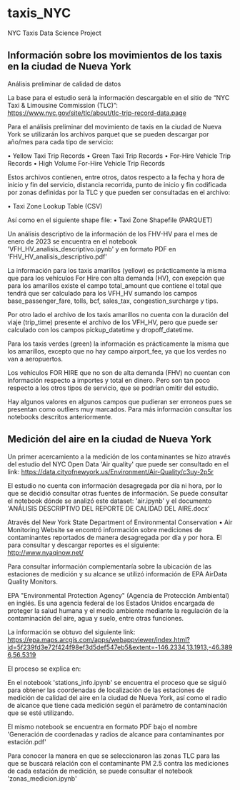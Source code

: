 # taxis_NYC
NYC Taxis Data Science Project 

## Información sobre los movimientos de los taxis en la ciudad de Nueva York

Análisis preliminar de calidad de datos

La base para el estudio será la información descargable en el sitio de “NYC Taxi & Limousine Commission (TLC)”: https://www.nyc.gov/site/tlc/about/tlc-trip-record-data.page

Para el análisis preliminar del movimiento de taxis en la ciudad de Nueva York se utilizarán los archivos parquet que se pueden descargar por año/mes para cada tipo de servicio: 

•	Yellow Taxi Trip Records 
•	Green Taxi Trip Records 
•	For-Hire Vehicle Trip Records 
•	High Volume For-Hire Vehicle Trip Records 

Estos archivos contienen, entre otros, datos respecto a la fecha y hora de inicio y fin del servicio, distancia recorrida, punto de inicio y fin codificada por zonas definidas por la TLC y que pueden ser consultadas en el archivo:

•	Taxi Zone Lookup Table (CSV)

Así como en el siguiente shape file:
•	Taxi Zone Shapefile (PARQUET)

Un análisis descriptivo de la información de los FHV-HV para el mes de enero de 2023 se encuentra en el notebook 'VFH_HV_analisis_descriptivo.ipynb' y en formato PDF en 'FHV_HV_analisis_descriptivo.pdf'

La información para los taxis amarillos (yellow) es prácticamente la misma que para los vehículos For Hire con alta demanda (HV), con exepción que para los amarillos existe el campo total_amount que contiene el total que tendrá que ser calculado para los VFH_HV sumando los campos base_passenger_fare, tolls, bcf, sales_tax, congestion_surcharge y tips. 

Por otro lado el archivo de los taxis amarillos no cuenta con la duración del viaje (trip_time) presente el archivo de los VFH_HV, pero que puede ser calculado con los campos pickup_datetime y dropoff_datetime. 

Para los taxis verdes (green) la información es prácticamente la misma que los amarillos, excepto que no hay campo airport_fee, ya que los verdes no van a aeropuertos. 

Los vehículos FOR HIRE que no son de alta demanda (FHV) no cuentan con información respecto a importes y total en dinero. Pero son tan poco respecto a los otros tipos de servicio, que se podrían omitir del estudio. 

Hay algunos valores en algunos campos que pudieran ser erroneos pues se presentan como outliers muy marcados. Para más información consultar los notebooks descritos anteriormente. 

## Medición del aire en la ciudad de Nueva York

Un primer acercamiento a la medición de los contaminantes se hizo através del estudio del NYC Open Data 'Air quality' que puede ser consultado en el link: 
https://data.cityofnewyork.us/Environment/Air-Quality/c3uy-2p5r

El estudio no cuenta con información desagregada por día ni hora, por lo que se decidió consultar otras fuentes de información. Se puede consultar el notebook dónde se analizó este dataset: 'air.ipynb' y el documento 'ANÁLISIS DESCRIPTIVO DEL REPORTE DE CALIDAD DEL AIRE.docx' 

Através del New York State Department of Environmental Conservation • Air Monitoring Website se encontró información sobre mediciones de contaminantes reportados de manera desagregada por día y por hora. El para consultar y descargar reportes es el siguiente: 
http://www.nyaqinow.net/

Para consultar información complementaría sobre la ubicación de las estaciones de medición y su alcance se utilizó información de EPA AirData Quality Monitors. 

EPA "Environmental Protection Agency" (Agencia de Protección Ambiental) en inglés. Es una agencia federal de los Estados Unidos encargada de proteger la salud humana y el medio ambiente mediante la regulación de la contaminación del aire, agua y suelo, entre otras funciones.

La información se obtuvo del siguiente link: 
https://epa.maps.arcgis.com/apps/webappviewer/index.html?id=5f239fd3e72f424f98ef3d5def547eb5&extent=-146.2334,13.1913,-46.3896,56.5319

El proceso se explica en: 

En el notebook 'stations_info.ipynb' se encuentra el proceso que se siguió para obtener las coordenadas de localización de las estaciones de medición de calidad del aire en la ciudad de Nueva York, así como el radio de alcance que tiene cada medición según el parámetro de contaminación que se esté utilizando. 

El mismo notebook se encuentra en formato PDF bajo el nombre 'Generación de coordenadas y radios de alcance para contaminantes por estación.pdf'

Para conocer la manera en que se seleccionaron las zonas TLC para las que se buscará relación con el contaminante PM 2.5 contra las mediciones de cada estación de medición, se puede consultar el notebook 'zonas_medicion.ipynb'


